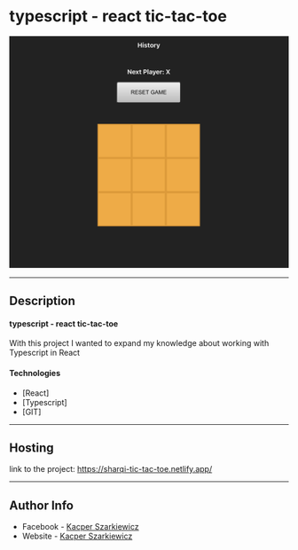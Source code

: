 # typescript - react tic-tac-toe

![Project Image](https://github.com/Sharqiewicz/typescript-react-tic-tac-toe/blob/master/ticscreen.png)

---

## Description

#### typescript - react tic-tac-toe
With this project I wanted to expand my knowledge about working with Typescript in React

#### Technologies

* [React]
* [Typescript]
* [GIT]

---

## Hosting
link to the project: https://sharqi-tic-tac-toe.netlify.app/

---

## Author Info

- Facebook - [Kacper Szarkiewicz](https://www.facebook.com/SharqizSCI/)
- Website - [Kacper Szarkiewicz](sharqi.netlify.app)
